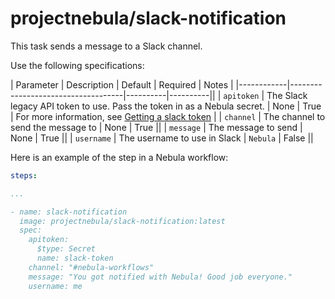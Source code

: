 # projectnebula/slack-notification

This task sends a message to a Slack channel.

Use the following specifications:

| Parameter  | Description                        | Default  | Required | Notes |
|------------|------------------------------------|----------|----------||
| `apitoken` | The Slack legacy API token to use. Pass the token in as a Nebula secret.  | None     | True     | For more information, see [Getting a slack token](https://get.slack.help/hc/en-us/articles/215770388-Create-and-regenerate-API-tokens) |
| `channel`  | The channel to send the message to | None     | True     ||
| `message`  | The message to send                | None     | True     ||
| `username` | The username to use in Slack       | `Nebula` | False    ||

Here is an example of the step in a Nebula workflow:

```YAML
steps:

...

- name: slack-notification
  image: projectnebula/slack-notification:latest
  spec:
    apitoken:
      $type: Secret
      name: slack-token
    channel: "#nebula-workflows"
    message: "You got notified with Nebula! Good job everyone."
    username: me
```
